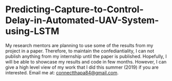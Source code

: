 # Predicting-Capture-to-Control-Delay-in-Automated-UAV-System-using-LSTM


My research mentors are planning to use some of the results from my project in a paper. Therefore, to maintain the confediantiality, I can not publish anything from my internship until the paper is published. Hopefully, I will be able to showcase my results and code in few months. However, I can give a high level view of my work that I did this summer (2019) if you are interested. Email me at: connectthapa84@gmail.com.
